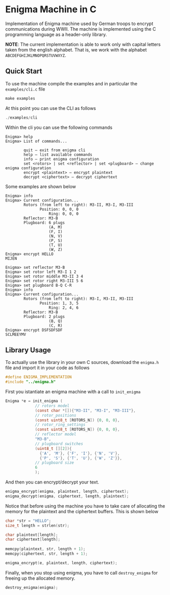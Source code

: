 # Enigma Machine in C

Implementation of Enigma machine used by German troops to encrypt communications during WWII. The machine is implemented using the C programming language as a header-only library. 

**NOTE**: The current implementation is able to work only with capital
letters taken from the english alphabet. That is, we work with the
alphabet `ABCDEFGHIJKLMNOPQRSTUVWXYZ`.

## Quick Start

To use the machine compile the examples and in particular the `examples/cli.c` file

```c
make examples
```

At this point you can use the CLI as follows

```c
./examples/cli
```

Within the cli you can use the following commands

```
Enigma> help
Enigma> List of commands...

        quit – exit from enigma cli
        help – list available commands
        info – print enigma configuration
        set <rotors> | set <reflector> | set <plugboard> – change enigma configuration
        encrypt <plaintext> – encrypt plaintext
        decrypt <ciphertext> – decrypt ciphertext
```

Some examples are shown below

```
Enigma> info
Enigma> Current configuration...
        Rotors (from left to right): M3-II, M3-I, M3-III
               Position: 0, 0, 0
                   Ring: 0, 0, 0
        Reflector: M3-B
        Plugboard: 6 plugs
                   (A, M)
                   (F, I)
                   (N, V)
                   (P, S)
                   (T, U)
                   (W, Z)
Enigma> encrypt HELLO
MIJEN
```

```
Enigma> set reflector M3-B
Enigma> set rotor left M3-I 1 2
Enigma> set rotor middle M3-II 3 4
Enigma> set rotor right M3-III 5 6
Enigma> set plugboard B-Q C-R
Enigma> info
Enigma> Current configuration...
        Rotors (from left to right): M3-I, M3-II, M3-III
               Position: 1, 3, 5
                   Ring: 2, 4, 6
        Reflector: M3-B
        Plugboard: 2 plugs
                   (B, Q)
                   (C, R)
Enigma> encrypt DSFSDFSDF
SCLMEEYMV
```

## Library Usage

To actually use the library in your own C sources, download the `enigma.h` file and import it in your code as follows

```c
#define ENIGMA_IMPLEMENTATION
#include "../enigma.h"
```

First you istantiate an enigma machine with a call to `init_enigma`

```c
Enigma *e = init_enigma (
			 // rotors model
			 (const char *[]){"M3-II", "M3-I", "M3-III"},
			 // rotor_positions
			 (const uint8_t [ROTORS_N]) {0, 0, 0},
			 // rotor_ring_settings
			 (const uint8_t [ROTORS_N]) {0, 0, 0},
			 // reflector model
			 "M3-B",
			 // plugboard switches
			 (uint8_t [][2]){
			   {'A', 'M'}, {'F', 'I'}, {'N', 'V'},
			   {'P', 'S'}, {'T', 'U'}, {'W', 'Z'}},
			 // plugboard size
			 6 
			 );
```
And then you can encrypt/decrypt your text. 

```c
enigma_encrypt(enigma, plaintext, length, ciphertext);
enigma_decrypt(enigma, ciphertext, length, plaintext);
```

Notice that before using the machine you have to take care of allocating the memory for the plaintext and the ciphertext buffers. This is shown below

```c
char *str = "HELLO";
size_t length = strlen(str);

char plaintext[length];
char ciphertext[length];
  
memcpy(plaintext, str, length + 1);
memcpy(ciphertext, str, length + 1);

enigma_encrypt(e, plaintext, length, ciphertext);
```

Finally, when you stop using enigma, you have to call `destroy_enigma` for freeing up the allocated memory.

```c
destroy_enigma(enigma);
```
